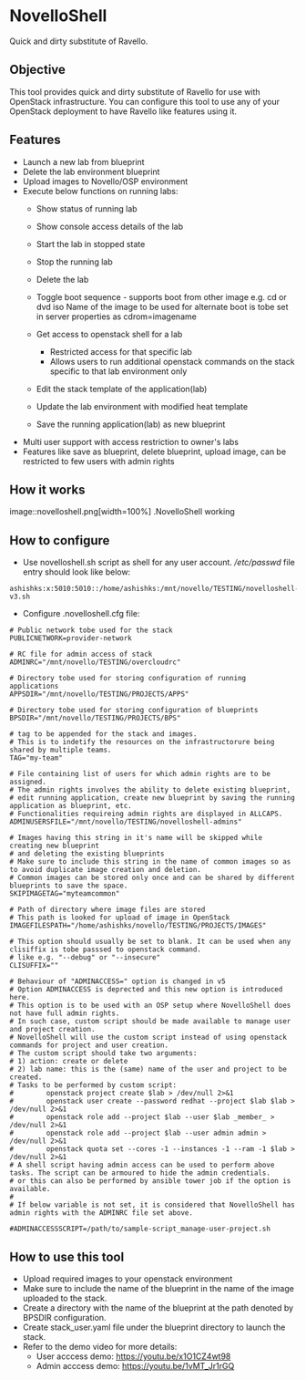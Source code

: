 # NovelloShell

Quick and dirty substitute of Ravello.

## Objective

This tool provides quick and dirty substitute of Ravello for use with OpenStack infrastructure.
You can configure this tool to use any of your OpenStack deployment to have Ravello like features using it.

## Features

- Launch a new lab from blueprint
- Delete the lab environment blueprint
- Upload images to Novello/OSP environment
- Execute below functions on running labs:
  - Show status of running lab
  - Show console access details of the lab
  - Start the lab in stopped state
  - Stop the running lab
  - Delete the lab
  - Toggle boot sequence - supports boot from other image e.g. cd or dvd iso
    Name of the image to be used for alternate boot is tobe set in server properties as cdrom=imagename
  - Get access to openstack shell for a lab 
    - Restricted access for that specific lab
    - Allows users to run additional openstack commands on the stack specific to that lab environment only

  - Edit the stack template of the application(lab)
  - Update the lab environment with modified heat template
  - Save the running application(lab) as new blueprint
- Multi user support with access restriction to owner's labs
- Features like save as blueprint, delete blueprint, upload image, can be restricted to few users with admin rights

## How it works

image::novelloshell.png[width=100%]
.NovelloShell working


## How to configure

- Use novelloshell.sh script as shell for any user account.
*/etc/passwd* file entry should look like below:
```
ashishks:x:5010:5010::/home/ashishks:/mnt/novello/TESTING/novelloshell-v3.sh
```

- Configure .novelloshell.cfg file:
```
# Public network tobe used for the stack
PUBLICNETWORK=provider-network

# RC file for admin access of stack
ADMINRC="/mnt/novello/TESTING/overcloudrc"

# Directory tobe used for storing configuration of running applications
APPSDIR="/mnt/novello/TESTING/PROJECTS/APPS"

# Directory tobe used for storing configuration of blueprints
BPSDIR="/mnt/novello/TESTING/PROJECTS/BPS"

# tag to be appended for the stack and images.
# This is to indetify the resources on the infrastructorure being shared by multiple teams.
TAG="my-team"

# File containing list of users for which admin rights are to be assigned.
# The admin rights involves the ability to delete existing blueprint,         
# edit running application, create new blueprint by saving the running application as blueprint, etc.
# Functionalities requireing admin rights are displayed in ALLCAPS.
ADMINUSERSFILE="/mnt/novello/TESTING/novelloshell-admins"

# Images having this string in it's name will be skipped while creating new blueprint 
# and deleting the existing blueprints
# Make sure to include this string in the name of common images so as to avoid duplicate image creation and deletion.
# Common images can be stored only once and can be shared by different blueprints to save the space.
SKIPIMAGETAG="myteamcommon"

# Path of directory where image files are stored 
# This path is looked for upload of image in OpenStack 
IMAGEFILESPATH="/home/ashishks/novello/TESTING/PROJECTS/IMAGES"

# This option should usually be set to blank. It can be used when any clisiffix is tobe passsed to openstack command.
# like e.g. "--debug" or "--insecure" 
CLISUFFIX=""

# Behaviour of "ADMINACCESS=" option is changed in v5
# Option ADMINACCESS is deprected and this new option is introduced here.
# This option is to be used with an OSP setup where NovelloShell does not have full admin rights.
# In such case, custom script should be made available to manage user and project creation.
# NovelloShell will use the custom script instead of using openstack commands for project and user creation.
# The custom script should take two arguments:
# 1) action: create or delete
# 2) lab name: this is the (same) name of the user and project to be created.
# Tasks to be performed by custom script:
#        openstack project create $lab > /dev/null 2>&1
#        openstack user create --password redhat --project $lab $lab > /dev/null 2>&1
#        openstack role add --project $lab --user $lab _member_ > /dev/null 2>&1
#        openstack role add --project $lab --user admin admin > /dev/null 2>&1
#        openstack quota set --cores -1 --instances -1 --ram -1 $lab > /dev/null 2>&1
# A shell script having admin access can be used to perform above tasks. The script can be armoured to hide the admin credentials.
# or this can also be performed by ansible tower job if the option is available.
#
# If below variable is not set, it is considered that NovelloShell has admin rights with the ADMINRC file set above.

#ADMINACCESSSCRIPT=/path/to/sample-script_manage-user-project.sh

```

## How to use this tool

- Upload required images to your openstack environment
- Make sure to include the name of the blueprint in the name of the image uploaded to the stack.
- Create a directory with the name of the blueprint at the path denoted by BPSDIR configuration.
- Create stack_user.yaml file under the blueprint directory to launch the stack.
- Refer to the demo video for more details:
  - User acccess demo:
	https://youtu.be/x1O1CZ4wt98
  - Admin acccess demo:
	https://youtu.be/1vMT_Jr1rGQ
